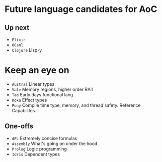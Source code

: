 # Future language candidates for AoC

## Up next

- `Elixir`
- `OCaml`
- `Clojure` Lisp-y

# Keep an eye on

- `Austral` Linear types
- `Vale`    Memory regions, higher order RAII
- `Tao`     Early days functional lang
- `Koka`    Effect types 
- `Pony`    Compile time type, memory, and thread safety. Reference Capabilites.

## One-offs

- `APL`      Extremely concise formulas
- `Assembly` What's going on under the hood
- `Prolog`   Logic programming
- `Idris`    Dependent types
